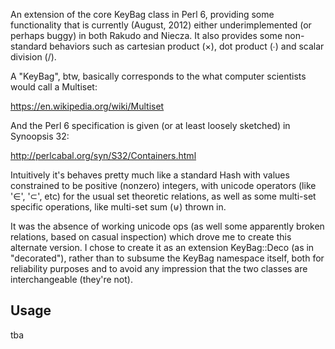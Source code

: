 An extension of the core KeyBag class in Perl 6, providing some functionality that is currently (August, 2012) either underimplemented (or perhaps buggy) in both Rakudo and Niecza.  It also provides some non-standard behaviors such as cartesian product (×), dot product (∙) and scalar division (/). 

A "KeyBag", btw, basically corresponds to the what computer scientists would call a Multiset: 

  https://en.wikipedia.org/wiki/Multiset

And the Perl 6 specification is given (or at least loosely sketched) in Synoopsis 32:
  
  http://perlcabal.org/syn/S32/Containers.html

Intuitively it's behaves pretty much like a standard Hash with values constrained to be positive (nonzero) integers, with unicode operators (like '∈', '⊂', etc) for the usual set theoretic relations, as well as some multi-set specific operations, like multi-set sum (⊎) thrown in.  

It was the absence of working unicode ops (as well some apparently broken relations, based on casual inspection) which drove me to create this alternate version.  I chose to create it as an extension KeyBag::Deco (as in "decorated"), rather than to subsume the KeyBag namespace itself, both for reliability purposes and to avoid any impression that the two classes are interchangeable (they're not). 

## Usage ## 

tba
